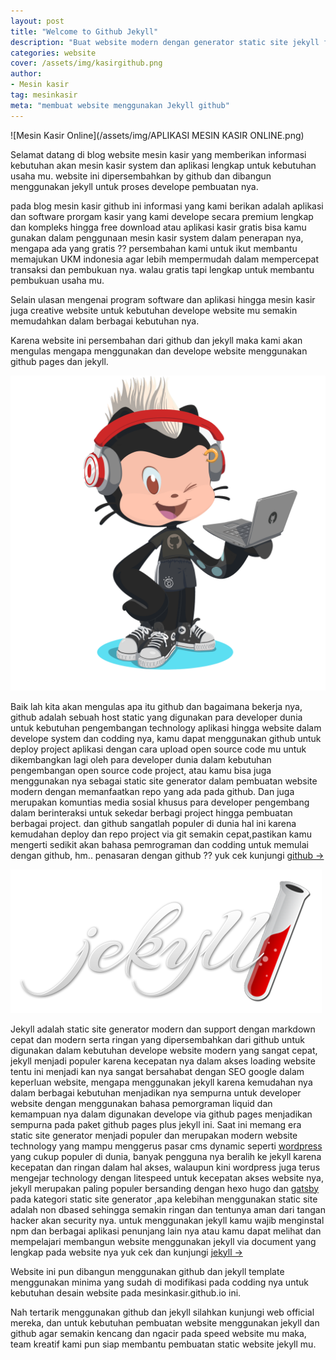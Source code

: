 ```yaml
---
layout: post
title: "Welcome to Github Jekyll"
description: "Buat website modern dengan generator static site jekyll full SEO dan cepat" 
categories: website
cover: /assets/img/kasirgithub.png
author:
- Mesin kasir
tag: mesinkasir
meta: "membuat website menggunakan Jekyll github"
---
```

  ![Mesin Kasir Online](/assets/img/APLIKASI MESIN KASIR ONLINE.png)

Selamat datang di blog website mesin kasir yang memberikan informasi kebutuhan akan mesin kasir system dan aplikasi lengkap untuk kebutuhan usaha mu. website ini dipersembahkan by github dan dibangun menggunakan jekyll untuk proses develope pembuatan nya.

pada blog mesin kasir github ini informasi yang kami berikan adalah aplikasi dan software prorgam kasir yang kami develope secara premium lengkap dan kompleks hingga free download atau aplikasi kasir gratis bisa kamu gunakan dalam penggunaan mesin kasir system dalam penerapan nya, mengapa ada yang gratis ??  persembahan kami untuk ikut membantu memajukan UKM indonesia agar lebih mempermudah dalam mempercepat transaksi dan pembukuan nya. walau gratis tapi lengkap untuk membantu pembukuan usaha mu.

Selain ulasan mengenai program software dan aplikasi hingga mesin kasir juga creative website untuk kebutuhan develope website mu semakin memudahkan dalam berbagai kebutuhan nya.

Karena website ini persembahan dari github dan jekyll maka kami akan mengulas mengapa menggunakan dan develope website menggunakan github pages dan jekyll.

 ![Mesin Kasir github pages](/assets/img/kasirgithub.png)

Baik lah kita akan mengulas apa itu github dan bagaimana bekerja nya, github adalah sebuah host static yang digunakan para developer dunia untuk kebutuhan pengembangan technology aplikasi hingga website dalam develope system dan codding nya, kamu dapat menggunakan github untuk deploy project aplikasi dengan cara upload open source code mu untuk dikembangkan lagi oleh para developer dunia dalam kebutuhan pengembangan open source code project, atau kamu bisa juga menggunakan nya sebagai static site generator dalam pembuatan website modern dengan memanfaatkan repo yang ada pada github. Dan juga merupakan komuntias media sosial khusus para developer pengembang dalam berinteraksi untuk sekedar berbagi project hingga pembuatan berbagai project. dan github sangatlah populer di dunia hal ini karena kemudahan deploy dan repo project via git semakin cepat,pastikan kamu mengerti sedikit akan bahasa pemrograman dan codding untuk memulai dengan github, hm.. penasaran dengan github ?? yuk cek kunjungi [github →](https://github.com/)

 ![Pembuatan website modern dengan jekyll](/assets/img/jekyll.png)

Jekyll adalah static site generator modern dan support dengan markdown cepat dan modern serta ringan yang dipersembahkan dari github untuk digunakan dalam kebutuhan develope website modern yang sangat cepat, jekyll menjadi populer karena kecepatan nya dalam akses loading website tentu ini menjadi kan nya sangat bersahabat dengan SEO google dalam keperluan website, mengapa menggunakan jekyll karena kemudahan nya dalam berbagai kebutuhan menjadikan nya sempurna untuk developer website dengan menggunakan bahasa pemorgraman liquid dan kemampuan nya dalam digunakan develope via github pages menjadikan sempurna pada paket github pages plus jekyll ini. Saat ini memang era static site generator menjadi populer dan merupakan modern website technology yang mampu menggerus pasar cms dynamic seperti [wordpress](https://wordpress.org) yang cukup populer di dunia, banyak pengguna nya beralih ke jekyll karena kecepatan dan ringan dalam hal akses, walaupun kini wordpress juga terus mengejar technology dengan litespeed untuk kecepatan akses website nya, jekyll merupakan paling populer bersanding dengan hexo hugo dan [gatsby](https://www.gatsbyjs.org/)  pada kategori static site generator ,apa kelebihan menggunakan static site adalah non dbased sehingga semakin ringan dan tentunya aman dari tangan hacker akan security nya. untuk menggunakan jekyll kamu wajib menginstal npm dan berbagai aplikasi penunjang lain nya atau kamu dapat melihat dan mempelajari membangun website menggunakan jekyll via document yang lengkap pada website nya
yuk cek dan kunjungi [jekyll →](https://jekyllrb.com/)

Website ini pun dibangun menggunakan github dan jekyll template menggunakan minima yang sudah di modifikasi pada codding nya untuk kebutuhan desain website pada mesinkasir.github.io ini.

Nah tertarik menggunakan github dan jekyll silahkan kunjungi web official mereka, dan untuk kebutuhan pembuatan website menggunakan jekyll dan github agar semakin kencang dan ngacir pada speed website mu maka, team kreatif kami pun siap membantu pembuatan static website jekyll mu.